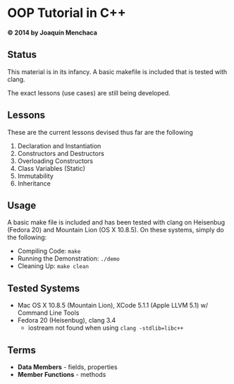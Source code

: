 # OOP Tutorial in C++
**© 2014 by Joaquín Menchaca**

## Status

This material is in its infancy. A basic makefile is included that is tested with clang.

The exact lessons (use cases) are still being developed.

## Lessons

These are the current lessons devised thus far are the following

 1. Declaration and Instantiation
 2. Constructors and Destructors
 3. Overloading Constructors
 4. Class Variables (Static)
 5. Immutability
 6. Inheritance

## Usage

A basic make file is included and has been tested with clang on Heisenbug (Fedora 20) and Mountain Lion (OS X 10.8.5).  On these systems, simply do the following:

* Compiling Code: ```make```
* Running the Demonstration: ```./demo```
* Cleaning Up: ```make clean```

## Tested Systems

* Mac OS X 10.8.5 (Mountain Lion), XCode 5.1.1 (Apple LLVM 5.1) w/ Command Line Tools
* Fedora 20 (Heisenbug), clang 3.4
  * iostream not found when using ```clang -stdlib=libc++```  

## Terms

* **Data Members** - fields, properties
* **Member Functions** - methods
